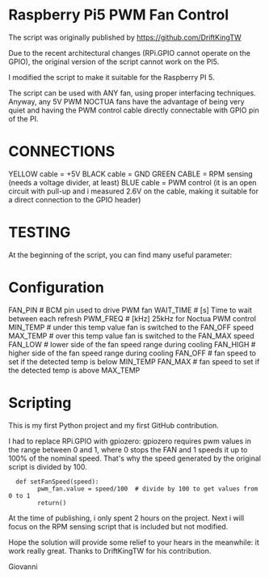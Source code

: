 # Raspberry Pi5 PWM Fan Control

The script was originally published by 
https://github.com/DriftKingTW

Due to the recent architectural changes (RPi.GPIO cannot operate on the GPIO), the original version of the script cannot work on the PI5.

I modified the script to make it suitable for the Raspberry PI 5.

The script can be used with ANY fan, using proper interfacing techniques.
Anyway, any 5V PWM NOCTUA fans have the advantage of being very quiet and having the PWM control cable directly connectable with GPIO pin of the PI.

# CONNECTIONS
YELLOW cable = +5V
BLACK cable = GND
GREEN CABLE = RPM sensing (needs a voltage divider, at least)
BLUE cable = PWM control (it is an open circuit with pull-up and i measured 2.6V on the cable, making it suitable for a direct connection to the GPIO header)

# TESTING

At the beginning of the script, you can find many useful parameter:

# Configuration

FAN_PIN # BCM pin used to drive PWM fan
WAIT_TIME # [s] Time to wait between each refresh
PWM_FREQ # [kHz] 25kHz for Noctua PWM control
MIN_TEMP # under this temp value fan is switched to the FAN_OFF speed
MAX_TEMP # over this temp value fan is switched to the FAN_MAX speed
FAN_LOW # lower side of the fan speed range during cooling
FAN_HIGH # higher side of the fan speed range during cooling
FAN_OFF # fan speed to set if the detected temp is below MIN_TEMP 
FAN_MAX # fan speed to set if the detected temp is above MAX_TEMP 

# Scripting

This is my first Python project and my first GitHub contribution.

I had to replace RPi.GPIO with gpiozero: gpiozero requires pwm values in the range between 0 and 1, where 0 stops the FAN and 1 speeds it up to 100% of the nominal speed.
That's why the speed generated by the original script is divided by 100.

      def setFanSpeed(speed):
      		pwm_fan.value = speed/100  # divide by 100 to get values from 0 to 1
      		return()

At the time of publishing, i only spent 2 hours on the project. 
Next i will focus on the RPM sensing script that is included but not modified.

Hope the solution will provide some relief to your hears in the meanwhile: it work really great.
Thanks to DriftKingTW for his contribution.

Giovanni

